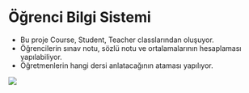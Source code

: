# Öğrenci Bilgi Sistemi

- Bu proje Course, Student, Teacher classlarından oluşuyor.
- Öğrencilerin sınav notu, sözlü notu ve ortalamalarının hesaplaması yapılabiliyor.
- Öğretmenlerin hangi dersi anlatacağının ataması yapılıyor.

<img src="ogrencisistemi.jpg"></img>